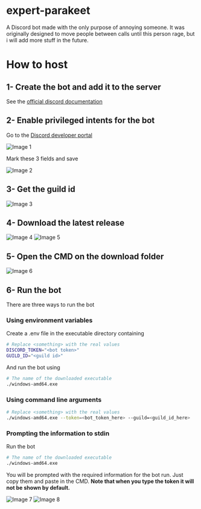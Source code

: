 # expert-parakeet

A Discord bot made with the only purpose of annoying someone. It was originally
designed to move people between calls until this person rage, but i will add
more stuff in the future.

# How to host

## 1- Create the bot and add it to the server

See the
[official discord documentation](https://discord.com/developers/docs/getting-started#step-1-creating-an-app)

## 2- Enable privileged intents for the bot

Go to the
[Discord developer portal](https://discord.com/developers/applications)

![Image 1](images/1.png)

Mark these 3 fields and save

![Image 2](images/2.png)

## 3- Get the guild id

![Image 3](images/3.png)

## 4- Download the latest release

![Image 4](images/4.png) ![Image 5](images/5.png)

## 5- Open the CMD on the download folder

![Image 6](images/6.png)

## 6- Run the bot

There are three ways to run the bot

### Using environment variables

Create a .env file in the executable directory containing

```bash
# Replace <something> with the real values
DISCORD_TOKEN="<bot token>"
GUILD_ID="<guild id>"
```

And run the bot using

```bash
# The name of the downloaded executable
./windows-amd64.exe
```

### Using command line arguments

```bash
# Replace <something> with the real values
./windows-amd64.exe --token=<bot_token_here> --guild=<guild_id_here>
```

### Prompting the information to stdin

Run the bot

```bash
# The name of the downloaded executable
./windows-amd64.exe
```

You will be prompted with the required information for the bot run. Just copy
them and paste in the CMD. **Note that when you type the token it will not be
shown by default.**

![Image 7](images/7.png) ![Image 8](images/8.png)
